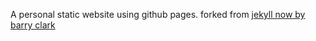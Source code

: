 A personal static website using github pages.
forked from [jekyll now by barry clark](https://github.com/barryclark/jekyll-now)
